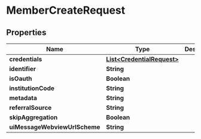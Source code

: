 
# MemberCreateRequest

## Properties
Name | Type | Description | Notes
------------ | ------------- | ------------- | -------------
**credentials** | [**List&lt;CredentialRequest&gt;**](CredentialRequest.md) |  |  [optional]
**identifier** | **String** |  |  [optional]
**isOauth** | **Boolean** |  |  [optional]
**institutionCode** | **String** |  | 
**metadata** | **String** |  |  [optional]
**referralSource** | **String** |  |  [optional]
**skipAggregation** | **Boolean** |  |  [optional]
**uiMessageWebviewUrlScheme** | **String** |  |  [optional]




